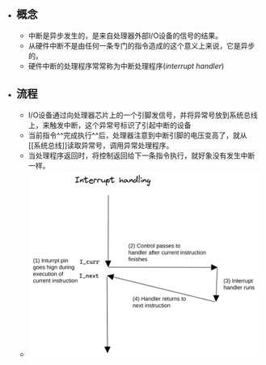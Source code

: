 - ## 概念
	- 中断是异步发生的，是来自处理器外部I/O设备的信号的结果。
	- 从硬件中断不是由任何一条专门的指令造成的这个意义上来说，它是异步的。
	- 硬件中断的处理程序常常称为中断处理程序(_interrupt handler_)
- ## 流程
	- I/O设备通过向处理器芯片上的一个引脚发信号，并将异常号放到系统总线上，来触发中断，这个异常号标识了引起中断的设备
	- 当前指令^^完成执行^^后，处理器注意到中断引脚的电压变高了，就从[[系统总线]]读取异常号，调用异常处理程序。
	- 当处理程序返回时，将控制返回给下一条指令执行，就好象没有发生中断一样。
	- ![image.png](../assets/image_1652765776101_0.png)